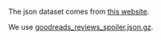 The json dataset comes from [this website](https://sites.google.com/eng.ucsd.edu/ucsdbookgraph/reviews?authuser=0).

We use [goodreads_reviews_spoiler.json.gz](https://drive.google.com/uc?id=196W2kDoZXRPjzbTjM6uvTidn6aTpsFnS).
